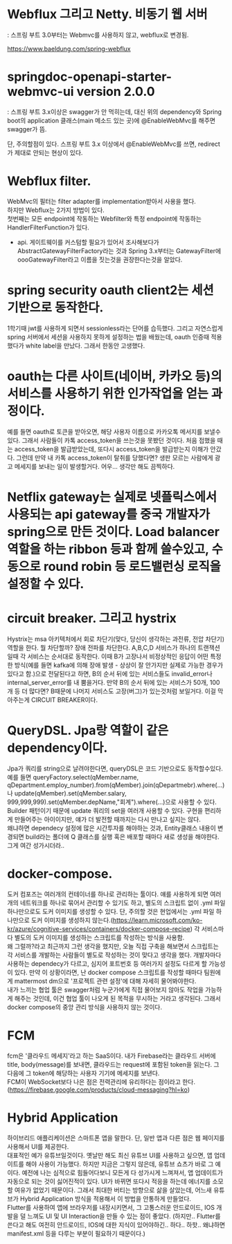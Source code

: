 # Webflux 그리고 Netty. 비동기 웹 서버
: 스프링 부트 3.0부터는 Webmvc를 사용하지 않고, webflux로 변경됨.  

https://www.baeldung.com/spring-webflux

# springdoc-openapi-starter-webmvc-ui version 2.0.0
: 스프링 부트 3.x이상은 swagger가 안 먹히는데, 대신 위의 dependency와 Spring boot의 application 클래스(main 메소드 있는 곳)에 @EnableWebMvc를 해주면 swagger가 뜸.  

단, 주의할점이 있다. 스프링 부트 3.x 이상에서 @EnableWebMvc를 쓰면, redirect가 제대로 안되는 현상이 있다.  
  
# Webflux filter.
WebMvc의 필터는 filter adapter를 implementation받아서 사용을 했다.  
하지만 Webflux는 2가지 방법이 있다.  
첫번째는 모든 endpoint에 작동하는 Webfilter와 특정 endpoint에 작동하는 HandlerFilterFunction가 있다.  
  
+ api. 게이트웨이를 커스텀할 필요가 있어서 조사해보다가 AbstractGatewayFilterFactory라는 것과
Spring 3.x부터는 GatewayFilter에 oooGatewayFilter라고 이름을 짓는것을 권장한다는것을 알았다.

# spring security oauth client2는 세션 기반으로 동작한다.
1학기때 jwt를 사용하게 되면서 sessionless라는 단어를 습득했다. 그리고 자연스럽게 spring 서버에서 세션을 사용하지 못하게 설정하는 법을 배웠는데, oauth 인증때 적용했다가 white label을 만났다. 그래서 한동안 고생했다.

# oauth는 다른 사이트(네이버, 카카오 등)의 서비스를 사용하기 위한 인가작업을 얻는 과정이다.
예를 들면 oauth로 토큰을 받아오면, 해당 사용자 이름으로 카카오톡 메서지를 보낼수있다.
그래서 사람들이 카톡 access_token을 쓰는것을 못봤던 것이다. 처음 접했을 때는 access_token을 발급받았는데, 또다시 access_token을 발급받는지 이해가 안갔다. 그런데 만약 내 카톡 access_token이 탈취를 당했다면? 생판 모르는 사람에게 광고 메세지를 보내는 일이 발생할거다. 어우... 생각만 해도 끔찍하다.

# Netflix gateway는 실제로 넷플릭스에서 사용되는 api gateway를 중국 개발자가 spring으로 만든 것이다. Load balancer 역할을 하는 ribbon 등과 함께 쓸수있고, 수동으로 round robin 등 로드밸런싱 로직을 설정할 수 있다.

# circuit breaker. 그리고 hystrix
Hystrix는 msa 아키텍처에서 회로 차단기(맞다, 당신이 생각하는 과전류, 전압 차단기) 역할을 한다. 뭘 차단할까? 장애 전파를 차단한다.
A,B,C,D 서비스가 하나의 트랜잭션일때 각 서비스는 순서대로 동작한다. 이때 B가 고장나서 비정상적인 응답이 어떤 특정한 방식(예를 들면 kafka에 의해 장애 발생 - 상상이 잘 안가지만 실제로 가능한 경우가 있다고 함.)으로 전달된다고 하면, B의 순서 뒤에 있는 서비스들도 invalid_error나 internal_server_error를 내 뿜을거다.
만약 B의 순서 뒤에 있는 서비스가 50개, 100개 등 더 많다면? B때문에 나머지 서비스도 고장(버그)가 있는것처럼 보일거다. 이걸 막아주는게 CIRCUIT BREAKER이다.

# QueryDSL. Jpa랑 역할이 같은 dependency이다.
Jpa가 쿼리를 string으로 날려야한다면, queryDSL은 코드 기반으로도 동작할수있다.
예를 들면 queryFactory.select(qMember.name, qDepartment.employ_number).from(qMember).join(qDepartmebr).where(...)나 update(qMember).set(qMember.salary, 999,999,999).set(qMember.depName,"회계").where(...)으로 사용할 수 있다.
Builder 패턴이기 때문에 update 쿼리의 set을 여러개 사용할 수 있다.
구현을 편리하게 만들어주는 아이이지만, 얘가 더 발전할 때까지는 다시 만나고 싶지는 않다.  
왜냐하면 dependecy 설정에 많은 시간투자를 해야하는 것과, Entity클래스 내용이 변경되면 build라는 폴더에 Q 클래스를 실행 혹은 배포할 때마다 새로 생성을 해야한다.  그게 여간 성가시더라..  

# docker-compose.
도커 컴포즈는 여러개의 컨테이너를 하나로 관리하는 툴이다. 
얘를 사용하게 되면 여러개의 네트워크를 하나로 묶어서 관리할 수 있기도 하고, 별도의 스크립트 없이 .yml 파일 하나만으로도 도커 이미지를 생성할 수 있다.
단, 주의할 것은 현업에서는 .yml 파일 하나만으로 도커 이미지를 생성하지 않는다.(https://learn.microsoft.com/ko-kr/azure/cognitive-services/containers/docker-compose-recipe)  각 서비스마다 별도의 도커 이미지를 생성하는 스크립트를 작성하는 방식을 사용함.  
왜 그럴까?라고 최근까지 그런 생각을 했지만, 오늘 직접 구축을 해보면서 스크립트는 각 서비스를 개발하는 사람들이 별도로 작성하는 것이 맞다고 생각을 했다.  개발자마다 사용하는 dependecy가 다르고, 심지어 포트번호 등 여러가지 설정도 다르게 할 가능성이 있다. 만약 이 상황이라면, 난 docker compose 스크립트를 작성할 때마다 팀원에게 mattermost dm으로 '프로젝트 관련 설정'에 대해 자세히 물어봐야한다.  
내가 느끼는 협업 툴은 swagger처럼 누군가에게 직접 물어보지 않아도 작업을 가능하게 해주는 것인데, 이건 협업 툴이 나오게 된 목적을 무시하는 거라고 생각된다. 그래서 docker compose의 중앙 관리 방식을 사용하지 않는 것이다.  

# FCM
fcm은 '클라우드 메세지'라고 하는 SaaS이다. 내가 Firebase라는 클라우드 서버에 title, body(message)를 보내면, 클라우드는 request에 포함된 token을 읽는다. 그 다음에 그 token에 해당하는 사용자 기기에 메세지를 보낸다.  
FCM이 WebSocket보다 나은 점은 전력관리에 유리하다는 점이라고 한다.(https://firebase.google.com/products/cloud-messaging?hl=ko)

# Hybrid Application  
하이브리드 애플리케이션은 스마트폰 앱을 말한다. 단, 일반 앱과 다른 점은 웹 페이지를 사용해서 UI를 제공한다.  
대표적인 예가 유튜브일것이다.   옛날만 해도 최신 유튜브 UI를 사용하고 싶으면, 앱 업데이트를 해야 사용이 가능했다. 하지만 지금은 그렇지 않은데, 유튜브 쇼츠가 바로 그 예이다.  예전에 나는 심적으로 힘들어다보니 모든게 다 성가시게 느껴져서, 앱 업데이트가 자동으로 되는 것이 싫어진적이 있다. UI가 바뀌면 또다시 적응을 하는데 에너지를 소모할 여유가 없었기 때문이다.  그래서 최대한 버티는 방향으로 삶을 살았는데, 어느새 유튜브가 Hybrid Application 방식을 적용해서 이 방법을 안통하게 만들었다.  
Flutter를 사용하여 앱에 브라우저를 내장시키면서, 그 고통스러운 안드로이드, IOS 개발을 덜 느껴도 UI 및 UI Interaction을 만들 수 있는 점이 좋았다.  (하지만.. Flutter를 쓴다고 해도 여전히 안드로이드, IOS에 대한 지식이 있어야하긴.. 하다.. 하핫.. 왜냐하면 manifest.xml 등을 다루는 부분이 필요하기 때문이다.)